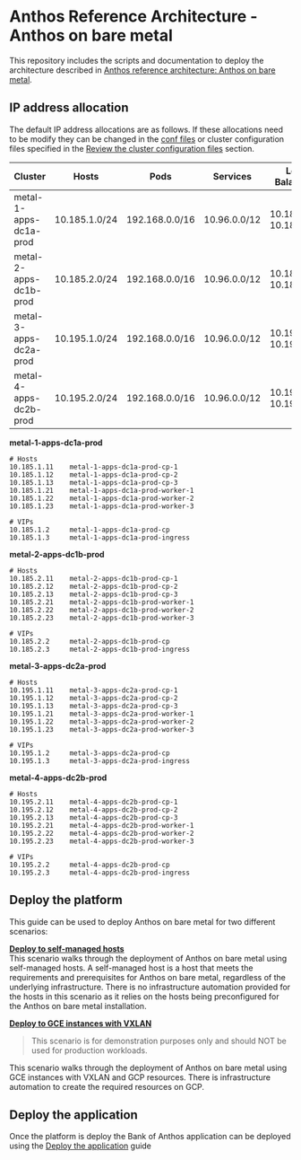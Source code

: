 # Anthos Reference Architecture - Anthos on bare metal

This repository includes the scripts and documentation to deploy the architecture described in [Anthos reference architecture: Anthos on bare metal](https://cloud.google.com/architecture/ara-anthos-on-bare-metal).

## IP address allocation

The default IP address allocations are as follows. If these allocations need to be modify they can be changed in the [conf files](conf/) or cluster configuration files specified in the [Review the cluster configuration files](docs/deploy-to-hosts.md#review-the-cluster-configuration-files) section.

| Cluster                | Hosts         | Pods           | Services     | Load Balancers         |
| ---------------------  | ------------- | -------------- | ------------ | ---------------------- |
| metal-1-apps-dc1a-prod | 10.185.1.0/24 | 192.168.0.0/16 | 10.96.0.0/12 | 10.185.1.3-10.185.1.10 |
| metal-2-apps-dc1b-prod | 10.185.2.0/24 | 192.168.0.0/16 | 10.96.0.0/12 | 10.185.2.3-10.185.2.10 |
| metal-3-apps-dc2a-prod | 10.195.1.0/24 | 192.168.0.0/16 | 10.96.0.0/12 | 10.195.1.3-10.195.1.10 |
| metal-4-apps-dc2b-prod | 10.195.2.0/24 | 192.168.0.0/16 | 10.96.0.0/12 | 10.195.2.3-10.195.2.10 |

**metal-1-apps-dc1a-prod**

```
# Hosts
10.185.1.11    metal-1-apps-dc1a-prod-cp-1
10.185.1.12    metal-1-apps-dc1a-prod-cp-2
10.185.1.13    metal-1-apps-dc1a-prod-cp-3
10.185.1.21    metal-1-apps-dc1a-prod-worker-1
10.185.1.22    metal-1-apps-dc1a-prod-worker-2
10.185.1.23    metal-1-apps-dc1a-prod-worker-3

# VIPs
10.185.1.2     metal-1-apps-dc1a-prod-cp
10.185.1.3     metal-1-apps-dc1a-prod-ingress
```

**metal-2-apps-dc1b-prod**

```
# Hosts
10.185.2.11    metal-2-apps-dc1b-prod-cp-1
10.185.2.12    metal-2-apps-dc1b-prod-cp-2
10.185.2.13    metal-2-apps-dc1b-prod-cp-3
10.185.2.21    metal-2-apps-dc1b-prod-worker-1
10.185.2.22    metal-2-apps-dc1b-prod-worker-2
10.185.2.23    metal-2-apps-dc1b-prod-worker-3

# VIPs
10.185.2.2     metal-2-apps-dc1b-prod-cp
10.185.2.3     metal-2-apps-dc1b-prod-ingress
```

**metal-3-apps-dc2a-prod**

```
# Hosts
10.195.1.11    metal-3-apps-dc2a-prod-cp-1
10.195.1.12    metal-3-apps-dc2a-prod-cp-2
10.195.1.13    metal-3-apps-dc2a-prod-cp-3
10.195.1.21    metal-3-apps-dc2a-prod-worker-1
10.195.1.22    metal-3-apps-dc2a-prod-worker-2
10.195.1.23    metal-3-apps-dc2a-prod-worker-3

# VIPs
10.195.1.2     metal-3-apps-dc2a-prod-cp
10.195.1.3     metal-3-apps-dc2a-prod-ingress
```

**metal-4-apps-dc2b-prod**

```
# Hosts
10.195.2.11    metal-4-apps-dc2b-prod-cp-1
10.195.2.12    metal-4-apps-dc2b-prod-cp-2
10.195.2.13    metal-4-apps-dc2b-prod-cp-3
10.195.2.21    metal-4-apps-dc2b-prod-worker-1
10.195.2.22    metal-4-apps-dc2b-prod-worker-2
10.195.2.23    metal-4-apps-dc2b-prod-worker-3

# VIPs
10.195.2.2     metal-4-apps-dc2b-prod-cp
10.195.2.3     metal-4-apps-dc2b-prod-ingress
```

## Deploy the platform

This guide can be used to deploy Anthos on bare metal for two different scenarios:

**[Deploy to self-managed hosts](docs/deploy-to-hosts.md)**  
This scenario walks through the deployment of Anthos on bare metal using self-managed hosts. A self-managed host is a host that meets the requirements and prerequisites for Anthos on bare metal, regardless of the underlying infrastructure. There is no infrastructure automation provided for the hosts in this scenario as it relies on the hosts being preconfigured for the Anthos on bare metal installation.

**[Deploy to GCE instances with VXLAN](docs/deploy-to-gce-instances-vxlan.md)**

> This scenario is for demonstration purposes only and should NOT be used for production workloads.

This scenario walks through the deployment of Anthos on bare metal using GCE instances with VXLAN and GCP resources. There is infrastructure automation to create the required resources on GCP.

## Deploy the application

Once the platform is deploy the Bank of Anthos application can be deployed using the [Deploy the application](docs/deploy-the-application.md) guide

